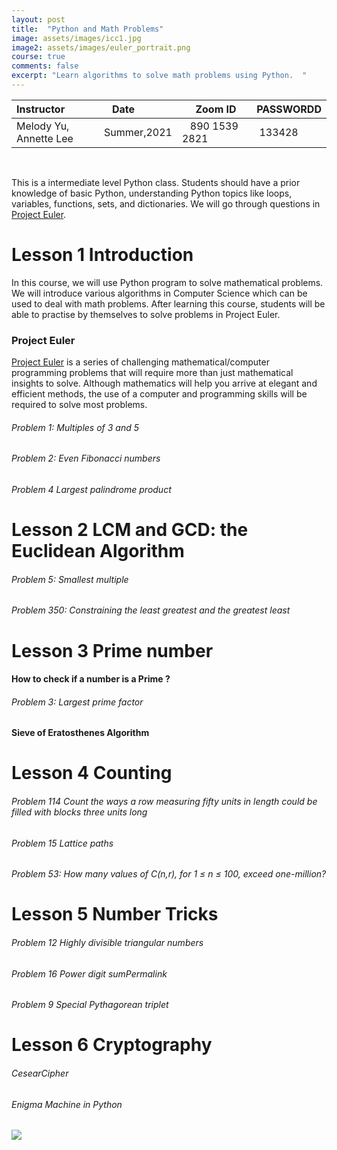 ```yaml
---
layout: post
title:  "Python and Math Problems"
image: assets/images/icc1.jpg
image2: assets/images/euler_portrait.png
course: true
comments: false
excerpt: "Learn algorithms to solve math problems using Python.  "
---
```


| Instructor  | &nbsp;&nbsp;&nbsp;Date&nbsp; | &nbsp;&nbsp; &nbsp;&nbsp;Zoom ID &nbsp; | &nbsp;PASSWORDD  |
| :---        |    :----   |          :--- |  :--- |
| Melody Yu, Annette Lee   | Summer,2021   |&nbsp;&nbsp; 890 1539 2821 &nbsp; &nbsp; |&nbsp; 133428|

<br/>

This is a intermediate level Python class. Students should have a prior knowledge of basic Python, understanding Python topics like loops, variables, functions, sets, and dictionaries. We will go through questions in [Project Euler](https://projecteuler.net/).





# Lesson 1 Introduction

In this course, we will use Python program to solve mathematical problems. We will introduce various algorithms in Computer Science which can be used to deal with math problems. After learning this course, students will be able to practise by themselves to solve problems in Project Euler.


### Project Euler
[Project Euler](https://projecteuler.net/) is a series of challenging mathematical/computer programming problems that will require more than just mathematical insights to solve. Although mathematics will help you arrive at elegant and efficient methods, the use of a computer and programming skills will be required to solve most problems.

###### Problem 1: Multiples of 3 and 5

###### Problem 2: Even Fibonacci numbers

###### Problem 4 Largest palindrome product

# Lesson 2  LCM and GCD: the Euclidean Algorithm

###### Problem 5: Smallest multiple
###### Problem 350: Constraining the least greatest and the greatest least

# Lesson 3  Prime number

#### How to check if a number is a Prime ?

###### Problem 3: Largest prime factor

#### Sieve of Eratosthenes Algorithm

# Lesson 4 Counting

###### Problem 114 Count the ways a row measuring fifty units in length could be filled with blocks three units long
###### Problem 15 Lattice paths
###### Problem 53: How many values of C(n,r), for 1 ≤ n ≤ 100, exceed one-million?

# Lesson 5  Number Tricks

###### Problem 12 Highly divisible triangular numbers
###### Problem 16 Power digit sumPermalink
###### Problem 9 Special Pythagorean triplet

# Lesson 6  Cryptography

###### CesearCipher
###### Enigma Machine in Python
![](https://upload.wikimedia.org/wikipedia/commons/thumb/b/bd/Enigma_%28crittografia%29_-_Museo_scienza_e_tecnologia_Milano.jpg/1024px-Enigma_%28crittografia%29_-_Museo_scienza_e_tecnologia_Milano.jpg)
